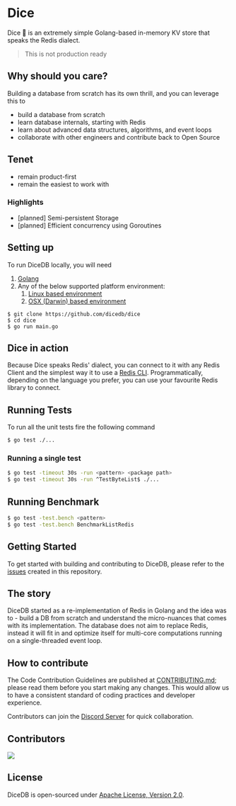 Dice
===

Dice 🎲 is an extremely simple Golang-based in-memory KV store that speaks the Redis dialect.

> This is not production ready

## Why should you care?

Building a database from scratch has its own thrill, and you can leverage this to

- build a database from scratch
- learn database internals, starting with Redis
- learn about advanced data structures, algorithms, and event loops
- collaborate with other engineers and contribute back to Open Source

## Tenet

- remain product-first
- remain the easiest to work with

### Highlights

- [planned] Semi-persistent Storage
- [planned] Efficient concurrency using Goroutines

## Setting up

To run DiceDB locally, you will need

1. [Golang](https://go.dev/)
2. Any of the below supported platform environment:
    1. [Linux based environment](https://en.wikipedia.org/wiki/Comparison_of_Linux_distributions)
    2. [OSX (Darwin) based environment](https://en.wikipedia.org/wiki/MacOS)

```
$ git clone https://github.com/dicedb/dice
$ cd dice
$ go run main.go
```

## Dice in action

Because Dice speaks Redis' dialect, you can connect to it with any Redis Client and the simplest way it to use a [Redis CLI](https://redis.io/docs/manual/cli/). Programmatically, depending on the language you prefer, you can use your favourite Redis library to connect.

## Running Tests

To run all the unit tests fire the following command

```sh
$ go test ./...
```

### Running a single test

```sh
$ go test -timeout 30s -run <pattern> <package path>
$ go test -timeout 30s -run ^TestByteList$ ./...
```

## Running Benchmark

```sh
$ go test -test.bench <pattern>
$ go test -test.bench BenchmarkListRedis
```

## Getting Started

To get started with building and contributing to DiceDB, please refer to the [issues](https://github.com/DiceDB/dice/issues) created in this repository.

## The story

DiceDB started as a re-implementation of Redis in Golang and the idea was to - build a DB from scratch and understand the micro-nuances that comes with its implementation. The database does not aim to replace Redis, instead it will fit in and optimize itself for multi-core computations running on a single-threaded event loop.

## How to contribute

The Code Contribution Guidelines are published at [CONTRIBUTING.md](CONTRIBUTING.md); please read them before you start making any changes. This would allow us to have a consistent standard of coding practices and developer experience.

Contributors can join the [Discord Server](https://discord.gg/6r8uXWtXh7) for quick collaboration.

## Contributors

<a href = "https://github.com/dicedb/dice/graphs/contributors">
  <img src = "https://contrib.rocks/image?repo=dicedb/dice"/>
</a>

## License

DiceDB is open-sourced under [Apache License, Version 2.0](LICENSE.md).
